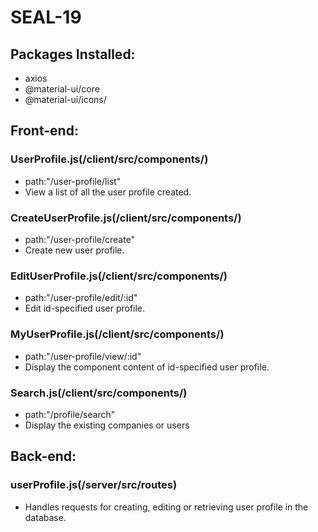 # SEAL-19

## Packages Installed:
- axios
- @material-ui/core
- @material-ui/icons/

## Front-end:

### UserProfile.js(/client/src/components/)

- path:"/user-profile/list"
- View a list of all the user profile created. 

### CreateUserProfile.js(/client/src/components/)

- path:"/user-profile/create"
- Create new user profile. 

### EditUserProfile.js(/client/src/components/)

- path:"/user-profile/edit/:id"
- Edit id-specified user profile. 

### MyUserProfile.js(/client/src/components/)

- path:"/user-profile/view/:id"
- Display the component content of id-specified user profile. 

### Search.js(/client/src/components/)

- path:"/profile/search"
- Display the existing companies or users

## Back-end:

### userProfile.js(/server/src/routes)

- Handles requests for creating, editing or retrieving user profile in the database. 

